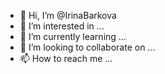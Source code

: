 - 👋 Hi, I’m @IrinaBarkova
- 👀 I’m interested in ...
- 🌱 I’m currently learning ...
- 💞️ I’m looking to collaborate on ...
- 📫 How to reach me ...

<!---
IrinaBarkova/IrinaBarkova is a ✨ special ✨ repository because its `README.md` (this file) appears on your GitHub profile.
You can click the Preview link to take a look at your changes.
--->
